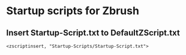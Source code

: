 # Startup scripts for Zbrush

## Insert Startup-Script.txt to DefaultZScript.txt 

`
<zscriptinsert, "Startup-Scripts/Startup-Script.txt">
`